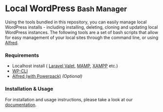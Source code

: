 # Local WordPress <small>Bash Manager</small> #

Using the tools bundled in this repository, you can easily manage local WordPress installs - including installing, deleting, cloning and updating local WordPress instances. The following tools are a set of bash scripts that allow for easy management of your local sites through the command line, or using [Alfred](https://www.alfredapp.com/).

### Requirements ###
* Localhost install ( [Laravel Valet](https://laravel.com/docs/master/valet#installation), [MAMP](https://www.mamp.info/en/), [XAMPP](https://www.apachefriends.org/index.html) etc.)
* [WP-CLI](http://wp-cli.org/)
* [Alfred (with Powerpack)](https://www.alfredapp.com/) *(Optional)*

### Installation & Usage ###

For installation and usage instructions, please take a look at our [documentation](https://local-wordpress-bash-manager.github.io/EvanHerman).
